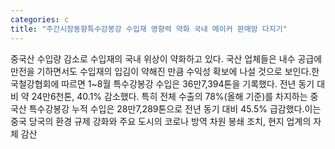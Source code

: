 ```yaml
---
categories: c
title: "주간시장동향특수강봉강 수입재 영향력 약화 국내 메이커 판매망 다지기"
---
```

중국산 수입량 감소로 수입재의 국내 위상이 약화하고 있다. 국산 업체들은 내수 공급에 만전을 기하면서도 수입재의 입김이 약해진 만큼 수익성 확보에 나설 것으로 보인다.한국철강협회에 따르면 1~8월 특수강봉강 수입은 36만7,394톤을 기록했다. 전년 동기 대비 약 24만6천톤, 40.1% 감소했다. 특히 전체 수출의 78%(올해 기준)를 차지하는 중국산 특수강봉강 누적 수입은 28만7,289톤으로 전년 동기 대비 45.5% 급감했다.이는 중국 당국의 환경 규제 강화와 주요 도시의 코로나 방역 차원 봉쇄 조치, 현지 업계의 자체 감산